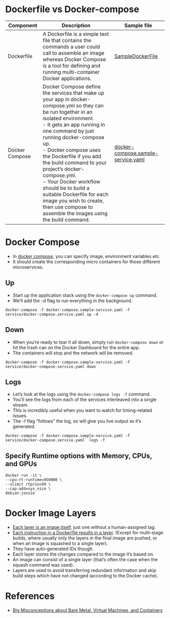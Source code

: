 # Dockerfile vs Docker-compose

| Component      | Description                                                                                                                                                                                                                                                                                                                                                                                                                                                                                                  | Sample file                                                              |
|----------------|--------------------------------------------------------------------------------------------------------------------------------------------------------------------------------------------------------------------------------------------------------------------------------------------------------------------------------------------------------------------------------------------------------------------------------------------------------------------------------------------------------------|--------------------------------------------------------------------------|
| Dockerfile     | A Dockerfile is a simple text file that contains the commands a user could call to assemble an image whereas Docker Compose is a tool for defining and running multi-container Docker applications.                                                                                                                                                                                                                                                                                                          | [SampleDockerFile](SampleDockerFile)                                     |
| Docker Compose | Docker Compose define the services that make up your app in docker-compose.yml so they can be run together in an isolated environment. <br/>- It gets an app running in one command by just running docker-compose up. <br/>- Docker compose uses the Dockerfile if you add the build command to your project’s docker-compose.yml. <br/>- Your Docker workflow should be to build a suitable Dockerfile for each image you wish to create, then use compose to assemble the images using the build command. | [docker-compose.sample-service.yaml](docker-compose.sample-service.yaml) |

# Docker Compose
- In [docker compose](https://docs.docker.com/get-started/08_using_compose/), you can specify image, environment variables etc.
- It should create the corresponding micro containers for those different microservices.

## Up
- Start up the application stack using the `docker-compose up` command. 
- We’ll add the -d flag to run everything in the background.

````shell
docker-compose -f docker-compose.sample-service.yaml -f service/docker-compose.service.yaml up -d
````

## Down
- When you’re ready to tear it all down, simply run `docker-compose down` or hit the trash can on the Docker Dashboard for the entire app. 
- The containers will stop and the network will be removed.

````shell
docker-compose -f docker-compose.sample-service.yaml -f service/docker-compose.service.yaml down
````

## Logs
- Let’s look at the logs using the `docker-compose logs -f` command. 
- You’ll see the logs from each of the services interleaved into a single stream. 
- This is incredibly useful when you want to watch for timing-related issues. 
- The -f flag “follows” the log, so will give you live output as it’s generated.

````shell
docker-compose -f docker-compose.sample-service.yaml -f service/docker-compose.service.yaml` logs -f
````

## Specify Runtime options with Memory, CPUs, and GPUs

````shell
docker run -it \
--cpu-rt-runtime=950000 \
--ulimit rtprio=99 \
--cap-add=sys_nice \
debian:jessie
````

# Docker Image Layers
- [Each layer is an image itself](https://vsupalov.com/docker-image-layers/), just one without a human-assigned tag.
- [Each instruction in a Dockerfile results in a layer](). (Except for multi-stage builds, where usually only the layers in the final image are pushed, or when an image is squashed to a single layer).
- They have auto-generated IDs though.
- Each layer stores the changes compared to the image it’s based on.
- An image can consist of a single layer (that’s often the case when the squash command was used).
- Layers are used to avoid transferring redundant information and skip build steps which have not changed (according to the Docker cache).

# References
- [Big Misconceptions about Bare Metal, Virtual Machines, and Containers](https://www.youtube.com/watch?v=Jz8Gs4UHTO8)